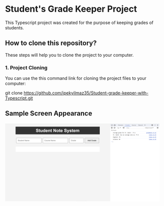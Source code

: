 #   Student's Grade Keeper Project

This Typescript project was created for the purpose of keeping grades of students. 

## How to clone this repository?

These steps will help you to clone the project to your computer.

### 1. Project Cloning

You can use the this command link for cloning the project files to your computer:

git clone https://github.com/ipekyilmaz35/Student-grade-keeper-with-Typescript.git

## Sample Screen Appearance
![There was a screenshot here](./screen.png)
